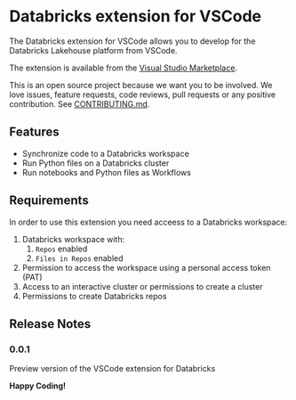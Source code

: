 # Databricks extension for VSCode

The Databricks extension for VSCode allows you to develop for the Databricks Lakehouse platform from VSCode.

The extension is available from the [Visual Studio Marketplace](https://marketplace.visualstudio.com/itemdetails?itemName=databricks.databricks-vscode).

This is an open source project because we want you to be involved. We love issues, feature requests, code reviews, pull requests or any positive contribution. See [CONTRIBUTING.md](CONTRIBUTING.md).

## Features

-   Synchronize code to a Databricks workspace
-   Run Python files on a Databricks cluster
-   Run notebooks and Python files as Workflows

<!--
Comment out until the repo is public so the image can be loaded by the marketplace

![run](./images/run.gif)
-->

## Requirements

In order to use this extension you need acceess to a Databricks workspace:

1. Databricks workspace with:
    1. `Repos` enabled
    2. `Files in Repos` enabled
2. Permission to access the workspace using a personal access token (PAT)
3. Access to an interactive cluster or permissions to create a cluster
4. Permissions to create Databricks repos

<!--

Comment out until the repo is public so the image can be loaded by the marketplace

## Documentation

-   The [Quick Start Guide](README.quickstart.md) provides an overview
    of common features.
-   <mark>The [User Guide](https://docs.databricks.com/)
    contains comprehesive documentation about the Databricks extension. (TODO: Link not available yet)</mark>

-->

## Release Notes

### 0.0.1

Preview version of the VSCode extension for Databricks

**Happy Coding!**
